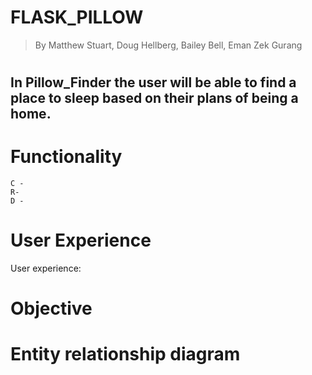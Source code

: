
# FLASK_PILLOW
> By Matthew Stuart, Doug Hellberg, Bailey Bell, Eman Zek Gurang
#
## In Pillow_Finder the user will be able to find a place to sleep based on their plans of being a home.

# Functionality

    C - 
    R-
    D - 



# User Experience
User experience:



# Objective

> 



# Entity relationship diagram 


